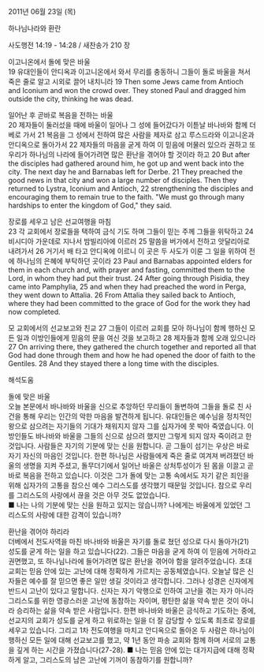 2011년 06월 23일 (목)

하나님나라와 환란



사도행전 14:19 - 14:28 / 새찬송가 210 장


이고니온에서 돌에 맞은 바울  
19 유대인들이 안디옥과 이고니온에서 와서 무리를 충동하니 그들이 돌로 바울을 쳐서 죽은 줄로 알고 시외로 끌어 내치니라 
19 Then some Jews came from Antioch and Iconium and won the crowd over. They stoned Paul and dragged him outside the city, thinking he was dead.

일어난 후 곧바로 복음을 전하는 바울  
20 제자들이 둘러섰을 때에 바울이 일어나 그 성에 들어갔다가 이튿날 바나바와 함께 더베로 가서 21 복음을 그 성에서 전하여 많은 사람을 제자로 삼고 루스드라와 이고니온과 안디옥으로 돌아가서 22 제자들의 마음을 굳게 하여 이 믿음에 머물러 있으라 권하고 또 우리가 하나님의 나라에 들어가려면 많은 환난을 겪어야 할 것이라 하고 
20 But after the disciples had gathered around him, he got up and went back into the city. The next day he and Barnabas left for Derbe. 21 They preached the good news in that city and won a large number of disciples. Then they returned to Lystra, Iconium and Antioch, 22 strengthening the disciples and encouraging them to remain true to the faith. "We must go through many hardships to enter the kingdom of God," they said.  

장로를 세우고 남은 선교여행을 마침  
23 각 교회에서 장로들을 택하여 금식 기도 하며 그들이 믿는 주께 그들을 위탁하고 24 비시디아 가운데로 지나서 밤빌리아에 이르러 25 말씀을 버가에서 전하고 앗달리아로 내려가서 26 거기서 배 타고 안디옥에 이르니 이 곳은 두 사도가 이룬 그 일을 위하여 전에 하나님의 은혜에 부탁하던 곳이라 
23 Paul and Barnabas appointed elders for them in each church and, with prayer and fasting, committed them to the Lord, in whom they had put their trust. 24 After going through Pisidia, they came into Pamphylia, 25 and when they had preached the word in Perga, they went down to Attalia. 26 From Attalia they sailed back to Antioch, where they had been committed to the grace of God for the work they had now completed.   

모 교회에서의 선교보고와 친교 
27 그들이 이르러 교회를 모아 하나님이 함께 행하신 모든 일과 이방인들에게 믿음의 문을 여신 것을 보고하고 28 제자들과 함께 오래 있으니라 
27 On arriving there, they gathered the church together and reported all that God had done through them and how he had opened the door of faith to the Gentiles. 28 And they stayed there a long time with the disciples.

해석도움





돌에 맞은 바울  
오늘 본문에서 바나바와 바울을 신으로 추앙하던 무리들이 돌변하여 그들을 돌로 친 사건을 통해 우리는 인간의 악한 마음을 발견하게 됩니다. 유대인들은 예수님을 정치적인 왕으로 삼으려는 자기들의 기대가 채워지지 않자 그를 십자가에 못 박아 죽였습니다. 이방인들도 바나바와 바울을 그들의 신으로 삼으려 했지만 그렇게 되지 않자 죽이려고 한 것입니다. 사람들은 자기의 기분에 맞는 신을 원합니다. 곧 그들이 섬기는 우상은 바로 자기 자신의 마음인 것입니다. 한편 하나님은 사람들에게 죽은 줄로 여겨져 버려졌던 바울의 생명을 지켜 주셨고, 돌무더기에서 일어난 바울은 상처투성이가 된 몸을 이끌고 곧바로 복음을 전하고 있습니다. 이것은 그가 돌에 맞는 고통 속에서도 자기 같은 죄인을 위해 십자가의 고통을 참으신 예수 그리스도를 생각했기 때문일 것입니다. 참으로 우리를 그리스도의 사랑에서 끊을 것은 아무 것도 없었습니다.   
■ 나는 나의 기분에 맞는 신을 원하고 있지는 않습니까? 나에게는 바울에게 있었던 그리스도의 사랑에 대한 감격이 있습니까?    

환난을 겪어야 하리라  
더베에서 전도사역을 마친 바나바와 바울은 자기를 돌로 쳤던 성으로 다시 돌아가(21) 성도를 굳게 하는 일을 하고 있습니다(22). 그들은 마음을 굳게 하여 이 믿음에 거하라고 권면했고, 또 하나님나라에 들어가려면 많은 환난을 겪어야 함을 알려주었습니다. 초대교회는 믿음 안에 있는 고난에 대해 정확하게 가르치는 공동체였습니다. 오늘날 많은 신자들은 예수를 잘 믿으면 좋은 일만 생길 것이라고 생각합니다. 그러나 성경은 신자에게 반드시 고난이 있다고 말합니다. 신자는 자기 악행으로 인하여 고난을 겪는 자가 아니라 그리스도를 위한 영광스러운 고난에 동참하는 자이며, 평탄한 삶을 약속 받은 것이 아니라 승리하는 삶을 약속 받은 사람입니다. 한편 바나바와 바울은 금식하고 기도하는 중에, 선교지의 교회가 성도를 굳게 하고 위로하는 일을 더 잘 감당할 수 있도록 최초로 장로를 세우고 있습니다. 그리고 1차 전도여행을 마치고 안디옥으로 돌아온 두 사람은 하나님이 행하신 모든 일에 대해 선교보고를 했고, 약 1년 동안 파송 교회와 함께 하며 서로의 교통을 깊게 하는 시간을 가졌습니다(27-28). 
■ 나는 믿음 안에 있는 대가지급에 대해 정확하게 알고, 그리스도의 남은 고난에 기꺼이 동참하기를 원합니까?